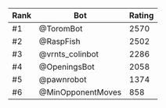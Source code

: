 Rank|Bot|Rating
---|---|---
#1|@ToromBot|2570
#2|@RaspFish|2502
#3|@vrnts_colinbot|2286
#4|@OpeningsBot|2058
#5|@pawnrobot|1374
#6|@MinOpponentMoves|858
